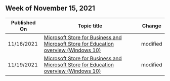 <!-- This file is generated automatically each week. Changes made to this file will be overwritten.-->



## Week of November 15, 2021


| Published On |Topic title | Change |
|------|------------|--------|
| 11/16/2021 | [Microsoft Store for Business and Microsoft Store for Education overview (Windows 10)](/microsoft-store/microsoft-store-for-business-overview) | modified |
| 11/19/2021 | [Microsoft Store for Business and Microsoft Store for Education overview (Windows 10)](/microsoft-store/microsoft-store-for-business-overview) | modified |
